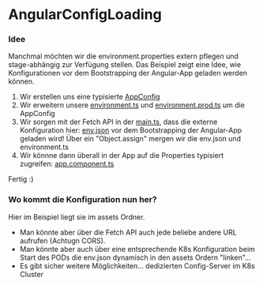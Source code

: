 # AngularConfigLoading
### Idee
Manchmal möchten wir die environment.properties extern pflegen und stage-abhängig zur Verfügung stellen.
Das Beispiel zeigt eine Idee, wie Konfigurationen vor dem Bootstrapping der Angular-App geladen werden können.
1. Wir erstellen uns eine typisierte [AppConfig](src/app/config/app.config.ts)
2. Wir erweitern unsere [environment.ts](src/environments/environment.ts) und [environment.prod.ts](src/environments/environment.prod.ts) um die AppConfig
3. Wir sorgen mit der Fetch API in der [main.ts](src/main.ts), dass die externe Konfiguration hier: [env.json](src/assets/env.json) vor dem Bootstrapping der Angular-App geladen wird! Über ein "Object.assign" mergen wir die env.json und environment.ts
4. Wir könnne dann überall in der App auf die Properties typisiert zugreifen: [app.component.ts](src/app/app.component.ts)

Fertig :)
### Wo kommt die Konfiguration nun her? 
Hier im Beispiel liegt sie im assets Ordner. 
* Man könnte aber über die Fetch API auch jede beliebe andere URL aufrufen (Achtugn CORS).
* Man könnte aber auch über eine entsprechende K8s Konfiguration beim Start des PODs die env.json dynamisch in den assets Ordern "linken"...
* Es gibt sicher weitere Möglichkeiten... dedizierten Config-Server im K8s Cluster
